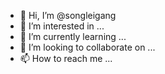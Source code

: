 - 👋 Hi, I’m @songleigang
- 👀 I’m interested in ...
- 🌱 I’m currently learning ...
- 💞️ I’m looking to collaborate on ...
- 📫 How to reach me ...

<!---
songleigang/songleigang is a ✨ special ✨ repository because its `README.md` (this file) appears on your GitHub profile.
You can click the Preview link to take a look at your changes.
--->
